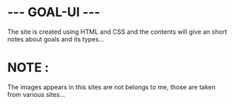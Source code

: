 # --- GOAL-UI ---
The site is created using HTML and CSS and the contents will give an short notes about goals and its types...
 
 # NOTE :
 The images appears in this sites are not belongs to me, those are taken from various sites... 
